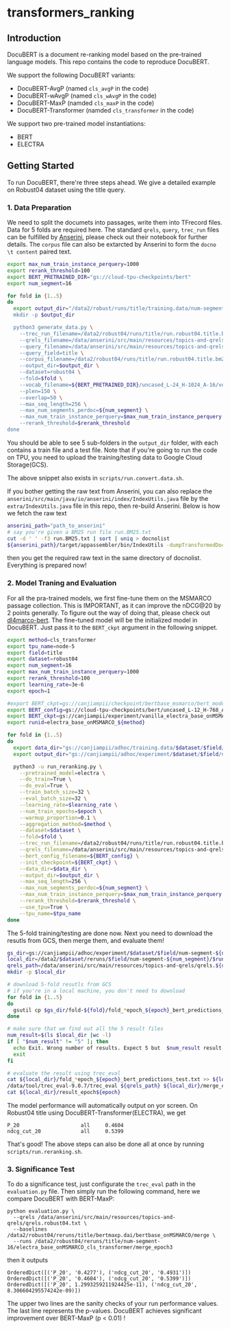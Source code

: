 # transformers_ranking

## Introduction
DocuBERT is a document re-ranking model based on the pre-trained language models.
This repo contains the code to reproduce DocuBERT.

We support the following DocuBERT variants:
- DocuBERT-AvgP (named `cls_avgP` in the code)
- DocuBERT-wAvgP (named `cls_wAvgP` in the code)
- DocuBERT-MaxP (namded `cls_maxP` in the code)
- DocuBERT-Transformer (namded `cls_transformer` in the code)

We support two pre-trained model instantiations:
- BERT
- ELECTRA

## Getting Started
To run DocuBERT, there're three steps ahead.
We give a detailed example on Robust04 dataset using the title query.

### 1. Data Preparation
We need to split the documets into passages, write them into TFrecord files.
Data for 5 folds are required here.
The standard `qrels`, `query`, `trec_run` files can be fulfilled by [Anserini](https://github.com/castorini/anserini),
please check out their notebook for further details.
The `corpus` file can also be extarcted by Anserini to form the `docno \t content` paired text.

```bash
export max_num_train_instance_perquery=1000
export rerank_threshold=100
export BERT_PRETRAINED_DIR="gs://cloud-tpu-checkpoints/bert"
export num_segment=16

for fold in {1..5}
do
  export output_dir="/data2/robust/runs/title/training.data/num-segment-${num_segment}/fold-${fold}-train-${max_num_train_instance_perquery}-test-${rerank_threshold}
  mkdir -p $output_dir 

  python3 generate_data.py \
    --trec_run_filename=/data2/robust04/runs/title/run.robust04.title.bm25.txt \
    --qrels_filename=/data/anserini/src/main/resources/topics-and-qrels/qrels.robust04.txt \
    --query_filename=/data/anserini/src/main/resources/topics-and-qrels/topics.robust04.txt \
    --query_field=title \
    --corpus_filename=/data2/robust04/runs/title/run.robust04.title.bm25.txt.docno.uniq_rawdocs.txt \
    --output_dir=$output_dir \
    --dataset=robust04 \
    --fold=$fold \
    --vocab_filename=${BERT_PRETRAINED_DIR}/uncased_L-24_H-1024_A-16/vocab.txt \
    --plen=150 \
    --overlap=50 \
    --max_seq_length=256 \
    --max_num_segments_perdoc=${num_segment} \
    --max_num_train_instance_perquery=$max_num_train_instance_perquery \
    --rerank_threshold=$rerank_threshold 
done
```
You should be able to see 5 sub-folders in the `output_dir` folder,
with each contains a train file and a test file.
Note that if you're going to run the code on TPU, you need to upload the training/testing data to Google Cloud Storage(GCS).

The above snippet also exists in `scripts/run.convert.data.sh`.

If you bother getting the raw text from Anserini, 
you can also replace the `anserini/src/main/java/io/anserini/index/IndexUtils.java` file by the `extra/IndexUtils.java` file in this repo,
then re-build Anserini.
Below is how we fetch the raw text
```bash
anserini_path="path_to_anserini"
# say you're given a BM25 run file run.BM25.txt
cut -d ' ' -f3 run.BM25.txt | sort | uniq > docnolist
${anserini_path}/target/appassembler/bin/IndexUtils -dumpTransformedDocBatch docnolist
```
then you get the required raw text in the same directory of docnolist. 
Everything is prepared now!

### 2. Model Traning and Evaluation



For all the pra-trained models, we first fine-tune them on the MSMARCO passage collection.
This is IMPORTANT, as it can improve the nDCG@20 by 2 points generally.
To figure out the way of doing that, please check out [dl4marco-bert](https://github.com/nyu-dl/dl4marco-bert).
The fine-tuned model will be the initialized model in DocuBERT.
Just pass it to the `BERT_ckpt` argument in the following snippet. 


```bash
export method=cls_transformer
export tpu_name=node-5
export field=title
export dataset=robust04
export num_segment=16
export max_num_train_instance_perquery=1000
export rerank_threshold=100
export learning_rate=3e-6
export epoch=1

#export BERT_ckpt=gs://canjiampii/checkpoint/bertbase_msmarco/bert_model.ckpt
export BERT_config=gs://cloud-tpu-checkpoints/bert/uncased_L-12_H-768_A-12/bert_config.json 
export BERT_ckpt=gs://canjiampii/experiment/vanilla_electra_base_onMSMARCO/model.ckpt-400000
export runid=electra_base_onMSMARCO_${method}

for fold in {1..5}
do
  export data_dir="gs://canjiampii/adhoc/training.data/$dataset/$field/num-segment-${num_segment}/fold-$fold-train-$max_num_train_instance_perquery-test-$rerank_threshold"
  export output_dir="gs://canjiampii/adhoc/experiment/$dataset/$field/num-segment-${num_segment}/$runid/fold-$fold"

  python3 -u run_reranking.py \
    --pretrained_model=electra \
    --do_train=True \
    --do_eval=True \
    --train_batch_size=32 \
    --eval_batch_size=32 \
    --learning_rate=$learning_rate \
    --num_train_epochs=$epoch \
    --warmup_proportion=0.1 \
    --aggregation_method=$method \
    --dataset=$dataset \
    --fold=$fold \
    --trec_run_filename=/data2/robust04/runs/title/run.robust04.title.bm25.txt \
    --qrels_filename=/data/anserini/src/main/resources/topics-and-qrels/qrels.robust04.txt \
    --bert_config_filename=${BERT_config} \
    --init_checkpoint=${BERT_ckpt} \
    --data_dir=$data_dir \
    --output_dir=$output_dir \
    --max_seq_length=256 \
    --max_num_segments_perdoc=${num_segment} \
    --max_num_train_instance_perquery=$max_num_train_instance_perquery \
    --rerank_threshold=$rerank_threshold \
    --use_tpu=True \
    --tpu_name=$tpu_name 
done
```
The 5-fold training/testing are done now.
Next you need to download the resutls from GCS, then merge them, and evaluate them!
```bash
gs_dir=gs://canjiampii/adhoc/experiment/$dataset/$field/num-segment-${num_segment}/$runid
local_dir=/data2/$dataset/reruns/$field/num-segment-${num_segment}/$runid
qrels_path=/data/anserini/src/main/resources/topics-and-qrels/qrels.${dataset}.txt
mkdir -p $local_dir

# download 5-fold resutls from GCS
# if you're in a local machine, you don't need to download
for fold in {1..5}
do
  gsutil cp $gs_dir/fold-${fold}/fold_*epoch_${epoch}_bert_predictions_test.txt $local_dir
done

# make sure that we find out all the 5 result files
num_result=$(ls $local_dir |wc -l)
if [ "$num_result" != "5" ]; then
  echo Exit. Wrong number of results. Expect 5 but  $num_result result files found!
  exit
fi

# evaluate the result using trec_eval
cat ${local_dir}/fold_*epoch_${epoch}_bert_predictions_test.txt >> ${local_dir}/merge_epoch${epoch}
/data/tool/trec_eval-9.0.7/trec_eval ${qrels_path} ${local_dir}/merge_epoch${epoch} -m ndcg_cut.20 -m P.20  >> ${local_dir}/result_epoch${epoch}
cat ${local_dir}/result_epoch${epoch}
```
The model performance will automatically output on yor screen. On Robust04 title using DocuBERT-Transformer(ELECTRA), we get 
```
P_20                    all     0.4604
ndcg_cut_20             all     0.5399
```
That's good!
The above steps can also be done all at once by running `scripts/run.reranking.sh`.

### 3. Significance Test
To do a significance test, just configurate the `trec_eval` path in the `evaluation.py` file. 
Then simply run the following command, here we compare DocuBERT with BERT-MaxP:
```
python evaluation.py \
  --qrels /data/anserini/src/main/resources/topics-and-qrels/qrels.robust04.txt \
  --baselines /data2/robust04/reruns/title/bertmaxp.dai/bertbase_onMSMARCO/merge \
  --runs /data2/robust04/reruns/title/num-segment-16/electra_base_onMSMARCO_cls_transformer/merge_epoch3
```
then it outputs
```
OrderedDict([('P_20', '0.4277'), ('ndcg_cut_20', '0.4931')])
OrderedDict([('P_20', '0.4604'), ('ndcg_cut_20', '0.5399')])
OrderedDict([('P_20', 1.2993259211924425e-11), ('ndcg_cut_20', 8.306604295574242e-09)])
```
The upper two lines are the sanity checks of your run performance values.
The last line represents the p-values.
DocuBERT achieves significant improvement over BERT-MaxP (p < 0.01) !